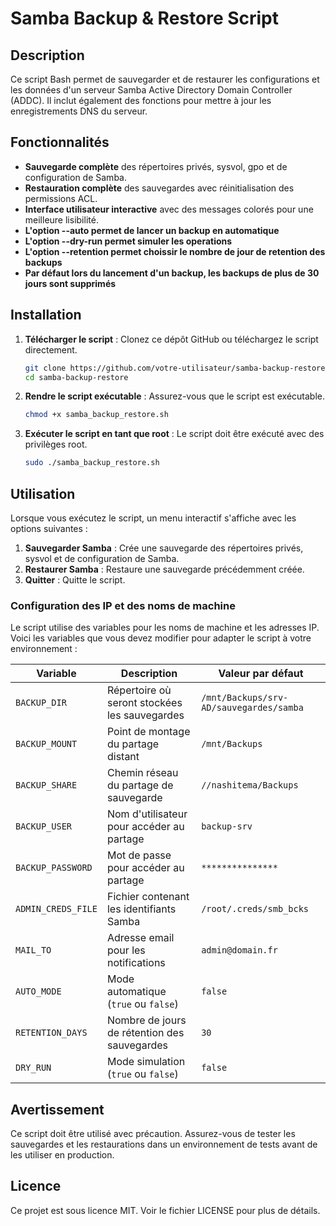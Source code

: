 # Samba Backup & Restore Script

## Description

Ce script Bash permet de sauvegarder et de restaurer les configurations et les données d'un serveur Samba Active Directory Domain Controller (ADDC). Il inclut également des fonctions pour mettre à jour les enregistrements DNS du serveur.

## Fonctionnalités

- **Sauvegarde complète** des répertoires privés, sysvol, gpo et de configuration de Samba.
- **Restauration complète** des sauvegardes avec réinitialisation des permissions ACL.
- **Interface utilisateur interactive** avec des messages colorés pour une meilleure lisibilité.
- **L'option --auto permet de lancer un backup en automatique**
- **L'option --dry-run permet simuler les operations**
- **L'option --retention permet choissir le nombre de jour de retention des backups**
- **Par défaut lors du lancement d'un backup, les backups de plus de 30 jours sont supprimés**

## Installation

1. **Télécharger le script** :
   Clonez ce dépôt GitHub ou téléchargez le script directement.

   ```bash
   git clone https://github.com/votre-utilisateur/samba-backup-restore.git
   cd samba-backup-restore
   ```

2. **Rendre le script exécutable** :
   Assurez-vous que le script est exécutable.

   ```bash
   chmod +x samba_backup_restore.sh
   ```

3. **Exécuter le script en tant que root** :
   Le script doit être exécuté avec des privilèges root.

   ```bash
   sudo ./samba_backup_restore.sh
   ```

## Utilisation

Lorsque vous exécutez le script, un menu interactif s'affiche avec les options suivantes :

1. **Sauvegarder Samba** : Crée une sauvegarde des répertoires privés, sysvol et de configuration de Samba.
2. **Restaurer Samba** : Restaure une sauvegarde précédemment créée.
5. **Quitter** : Quitte le script.

### Configuration des IP et des noms de machine

Le script utilise des variables pour les noms de machine et les adresses IP. Voici les variables que vous devez modifier pour adapter le script à votre environnement :

| Variable             | Description                                      | Valeur par défaut |
|----------------------|--------------------------------------------------|-------------------|
| `BACKUP_DIR`        | Répertoire où seront stockées les sauvegardes    | `/mnt/Backups/srv-AD/sauvegardes/samba` |
| `BACKUP_MOUNT`      | Point de montage du partage distant              | `/mnt/Backups` |
| `BACKUP_SHARE`      | Chemin réseau du partage de sauvegarde           | `//nashitema/Backups` |
| `BACKUP_USER`       | Nom d'utilisateur pour accéder au partage        | `backup-srv` |
| `BACKUP_PASSWORD`   | Mot de passe pour accéder au partage             | `***************` |
| `ADMIN_CREDS_FILE`  | Fichier contenant les identifiants Samba         | `/root/.creds/smb_bcks` |
| `MAIL_TO`           | Adresse email pour les notifications             | `admin@domain.fr` |
| `AUTO_MODE`         | Mode automatique (`true` ou `false`)             | `false` |
| `RETENTION_DAYS`    | Nombre de jours de rétention des sauvegardes     | `30` |
| `DRY_RUN`           | Mode simulation (`true` ou `false`)              | `false` |


## Avertissement

Ce script doit être utilisé avec précaution. Assurez-vous de tester les sauvegardes et les restaurations dans un environnement de tests avant de les utiliser en production.

## Licence

Ce projet est sous licence MIT. Voir le fichier LICENSE pour plus de détails.

